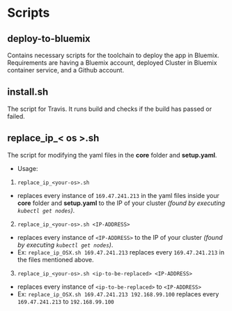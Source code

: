 # Scripts

## deploy-to-bluemix
Contains necessary scripts for the toolchain to deploy the app in Bluemix.
Requirements are having a Bluemix account, deployed Cluster in Bluemix container service, and a Github account.

## install.sh
The script for Travis. It runs build and checks if the build has passed or failed.

## replace\_ip\_< os >.sh
The script for modifying the yaml files in the **core** folder and **setup.yaml**.

* Usage:

1. `replace_ip_<your-os>.sh`
  * replaces every instance of `169.47.241.213` in the yaml files inside your **core** folder  and **setup.yaml** to the IP of your cluster *(found by executing `kubectl get nodes`)*.
2. `replace_ip_<your-os>.sh <IP-ADDRESS>`
  * replaces every instance of `<IP-ADDRESS>` to the IP of your cluster *(found by executing `kubectl get nodes`)*.
  * Ex: `replace_ip_OSX.sh 169.47.241.213` replaces every `169.47.241.213` in the files mentioned above.
3. `replace_ip_<your-os>.sh <ip-to-be-replaced> <IP-ADDRESS>`
  * replaces every instance of `<ip-to-be-replaced>` to `<IP-ADDRESS>`
  * Ex: `replace_ip_OSX.sh 169.47.241.213 192.168.99.100` replaces every `169.47.241.213` to `192.168.99.100`
